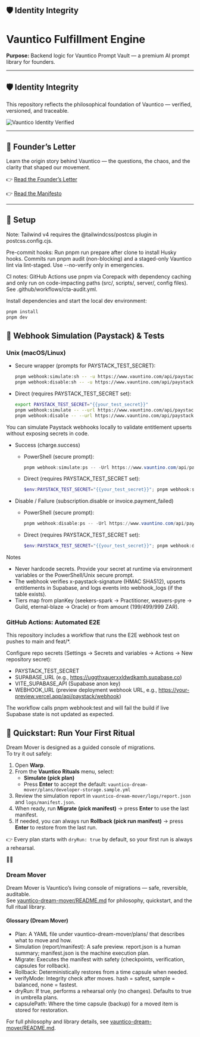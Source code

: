 ## 🛡️ Identity Integrity
# Vauntico Fulfillment Engine

**Purpose:** Backend logic for Vauntico Prompt Vault — a premium AI prompt library for founders.

---

## 🛡️ Identity Integrity

This repository reflects the philosophical foundation of Vauntico — verified, versioned, and traceable.

<!-- CI-BADGE: Vauntico Identity Verified | Timestamp=2025-09-29T01:47:00+02:00 -->

![Vauntico Identity Verified](https://img.shields.io/badge/Identity-Verified-blue)

---

## 📖 Founder’s Letter

Learn the origin story behind Vauntico — the questions, the chaos, and the clarity that shaped our movement.

👉 [Read the Founder’s Letter](FOUNDER.md)

👉 [Read the Manifesto](MANIFESTO.md)

---

## 🚀 Setup

Note: Tailwind v4 requires the @tailwindcss/postcss plugin in postcss.config.cjs.

Pre-commit hooks: Run pnpm run prepare after clone to install Husky hooks. Commits run pnpm audit (non-blocking) and a staged-only Vauntico lint via lint-staged. Use --no-verify only in emergencies.

CI notes: GitHub Actions use pnpm via Corepack with dependency caching and only run on code-impacting paths (src/, scripts/, server/, config files). See .github/workflows/cta-audit.yml.

Install dependencies and start the local dev environment:

```bash
pnpm install
pnpm dev
```

## 🔔 Webhook Simulation (Paystack) & Tests

### Unix (macOS/Linux)
- Secure wrapper (prompts for PAYSTACK_TEST_SECRET):
  ```bash
  pnpm webhook:simulate:sh -- -u https://www.vauntino.com/api/paystack/webhook -p seekers-spark -e you@example.com -a 199
  pnpm webhook:disable:sh -- -u https://www.vauntino.com/api/paystack/webhook -E subscription.disable -p seekers-spark -e you@example.com
  ```
- Direct (requires PAYSTACK_TEST_SECRET set):
  ```bash
  export PAYSTACK_TEST_SECRET="{{your_test_secret}}"
  pnpm webhook:simulate -- --url https://www.vauntino.com/api/paystack/webhook --plan seekers-spark --email you@example.com --amount 199
  pnpm webhook:disable -- --url https://www.vauntino.com/api/paystack/webhook --event subscription.disable --plan seekers-spark --email you@example.com
  ```

You can simulate Paystack webhooks locally to validate entitlement upserts without exposing secrets in code.

- Success (charge.success)
  - PowerShell (secure prompt):
    ```powershell
    pnpm webhook:simulate:ps -- -Url https://www.vauntino.com/api/paystack/webhook -Plan seekers-spark -Email you@example.com -Amount 199
    ```
  - Direct (requires PAYSTACK_TEST_SECRET set):
    ```powershell
    $env:PAYSTACK_TEST_SECRET="{{your_test_secret}}"; pnpm webhook:simulate -- --url https://www.vauntino.com/api/paystack/webhook --plan seekers-spark --email you@example.com --amount 199
    ```

- Disable / Failure (subscription.disable or invoice.payment_failed)
  - PowerShell (secure prompt):
    ```powershell
    pnpm webhook:disable:ps -- -Url https://www.vauntino.com/api/paystack/webhook -Event subscription.disable -Plan seekers-spark -Email you@example.com
    ```
  - Direct (requires PAYSTACK_TEST_SECRET set):
    ```powershell
    $env:PAYSTACK_TEST_SECRET="{{your_test_secret}}"; pnpm webhook:disable -- --url https://www.vauntino.com/api/paystack/webhook --event subscription.disable --plan seekers-spark --email you@example.com
    ```

Notes
- Never hardcode secrets. Provide your secret at runtime via environment variables or the PowerShell/Unix secure prompt.
- The webhook verifies x-paystack-signature (HMAC SHA512), upserts entitlements in Supabase, and logs events into webhook_logs (if the table exists).
- Tiers map from planKey (seekers-spark → Practitioner, weavers-pyre → Guild, eternal-blaze → Oracle) or from amount (199/499/999 ZAR).

### GitHub Actions: Automated E2E
This repository includes a workflow that runs the E2E webhook test on pushes to main and feat/*.

Configure repo secrets (Settings → Secrets and variables → Actions → New repository secret):
- PAYSTACK_TEST_SECRET
- SUPABASE_URL (e.g., https://uggthxauerxxldwdkamh.supabase.co)
- VITE_SUPABASE_API (Supabase anon key)
- WEBHOOK_URL (preview deployment webhook URL, e.g., https://your-preview.vercel.app/api/paystack/webhook)

The workflow calls pnpm webhook:test and will fail the build if live Supabase state is not updated as expected.

## 🚀 Quickstart: Run Your First Ritual

Dream Mover is designed as a guided console of migrations.  
To try it out safely:

1. Open **Warp**.
2. From the **Vauntico Rituals** menu, select:
   - **Simulate (pick plan)**
   - Press **Enter** to accept the default: `vauntico-dream-mover/plans/developer-storage.sample.yml`
3. Review the simulation report in `vauntico-dream-mover/logs/report.json` and `logs/manifest.json`.
4. When ready, run **Migrate (pick manifest)** → press **Enter** to use the last manifest.
5. If needed, you can always run **Rollback (pick run manifest)** → press **Enter** to restore from the last run.

👉 Every plan starts with `dryRun: true` by default, so your first run is always a rehearsal.



### Dream Mover

Dream Mover is Vauntico’s living console of migrations — safe, reversible, auditable.  
See [vauntico-dream-mover/README.md](./vauntico-dream-mover/README.md) for philosophy, quickstart, and the full ritual library.

#### Glossary (Dream Mover)
- Plan: A YAML file under vauntico-dream-mover/plans/ that describes what to move and how.
- Simulation (report/manifest): A safe preview. report.json is a human summary; manifest.json is the machine execution plan.
- Migrate: Executes the manifest with safety (checkpoints, verification, capsules for rollback).
- Rollback: Deterministically restores from a time capsule when needed.
- verifyMode: Integrity check after moves. hash = safest, sample = balanced, none = fastest.
- dryRun: If true, performs a rehearsal only (no changes). Defaults to true in umbrella plans.
- capsulePath: Where the time capsule (backup) for a moved item is stored for restoration.

For full philosophy and library details, see [vauntico-dream-mover/README.md](./vauntico-dream-mover/README.md).
